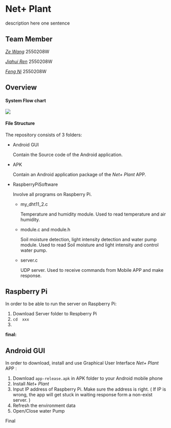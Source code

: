 # Net+ Plant

description here one sentence

## Team Member

[*Ze Wang*](https://github.com/Heath-Web)         2550208W

[*Jiahui Ren*](https://github.com/paymorepatience)       2550208W

[*Feng Ni*](https://github.com/FENGN-AII)           2550208W

## Overview

#### System Flow chart

<img src="https://github.com/paymorepatience/Netp-plant/blob/main/Media/Images/SystemFlowChart.png">

#### File Structure

The repository consists of 3 folders:

- Android GUI 

  Contain the Source code of the Android application.

- APK

  Contain an Android application package of the *Net+ Plant* APP.

- RaspberryPiSoftware

  Involve all programs on Raspberry Pi.

  - my_dht11_2.c  

    Temperature and humidity module. Used to read temperature and air humidity.

  - module.c  and module.h

    Soil moisture detection, light intensity detection and water pump module. Used to read Soil moisture and light intensity and control water pump. 

  - server.c  

    UDP server. Used to receive commands from Mobile APP and make response.

  

## Raspberry Pi

In order to be able to run the server on Raspberry Pi:

1. Download Server folder to Respberry Pi
2. `cd  xxx`
3. 

**final:** 



## Android GUI

In order to download, install and use Graphical User Interface *Net+ Plant* APP :

1. Download `app-release.apk`  in APK folder to your Android mobile phone
2. Install *Net+ Plant*
3. Input IP address of Raspberry Pi. Make sure the address is right. ( If IP is wrong, the app will get stuck in waiting response form a non-exist server. )
4. Refresh the environment data
5. Open/Close water Pump 

Final


